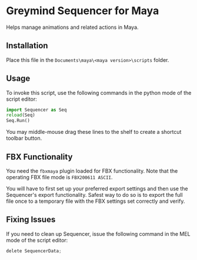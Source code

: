# Greymind Sequencer for Maya
Helps manage animations and related actions in Maya.

## Installation
Place this file in the `Documents\maya\<maya version>\scripts` folder.

## Usage
To invoke this script, use the following commands in the python mode of the script editor:

```python
import Sequencer as Seq
reload(Seq)
Seq.Run()
```

You may middle-mouse drag these lines to the shelf to create a shortcut toolbar button.

## FBX Functionality
You need the `fbxmaya` plugin loaded for FBX functionality.
Note that the operating FBX file mode is `FBX200611 ASCII`.

You will have to first set up your preferred export settings and then use the Sequencer's
export functionality. Safest way to do so is to export the full file once to a temporary
file with the FBX settings set correctly and verify.

## Fixing Issues
If you need to clean up Sequencer, issue the following command in the MEL mode of the script editor:

```python 
delete SequencerData;
```